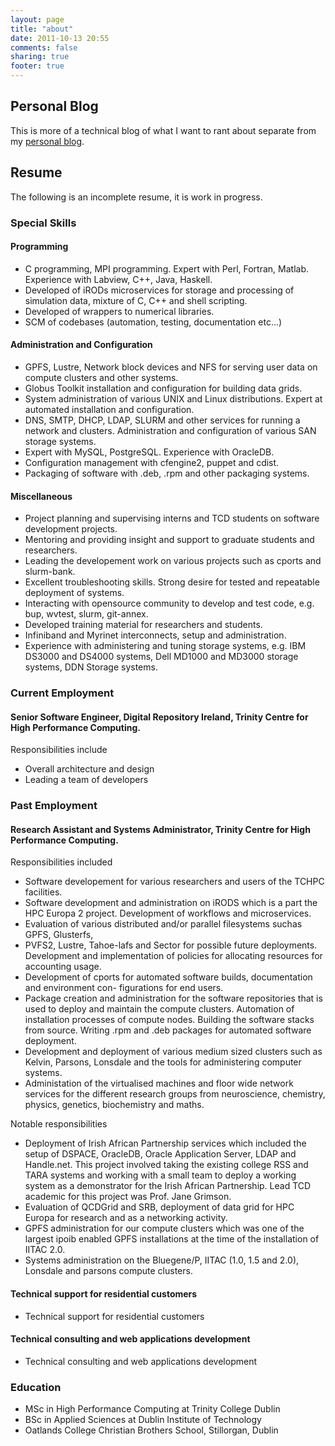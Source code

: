```yaml
---
layout: page
title: "about"
date: 2011-10-13 20:55
comments: false
sharing: true
footer: true
---
```


## Personal Blog

This is more of a technical blog of what I want to rant about
separate from my [personal blog](http://www.sgenomics.org/~jtang/).

## Resume

The following is an incomplete resume, it is work in progress.

### Special Skills

#### Programming

* C programming, MPI programming. Expert with Perl, Fortran,
  Matlab. Experience with Labview, C++, Java, Haskell.
* Developed of iRODs microservices for storage and processing
  of simulation data, mixture of C, C++ and shell scripting.
* Developed of wrappers to numerical libraries.
* SCM of codebases (automation, testing, documentation etc...)

#### Administration and Configuration

* GPFS, Lustre, Network block devices and NFS for serving user data on
  compute clusters and other systems.
* Globus Toolkit installation and configuration for building data
  grids.
* System administration of various UNIX and Linux
  distributions. Expert at automated installation and configuration.
* DNS, SMTP, DHCP, LDAP, SLURM and other services for running a
  network and clusters. Administration and configuration of various
  SAN storage systems.
* Expert with MySQL, PostgreSQL. Experience with OracleDB.
* Configuration management with cfengine2, puppet and cdist.
* Packaging of software with .deb, .rpm and other packaging systems.

#### Miscellaneous

* Project planning and supervising interns and TCD students on
  software development projects.
* Mentoring and providing insight and support to graduate students and
  researchers.
* Leading the developement work on various projects such as cports and
  slurm-bank.
* Excellent troubleshooting skills. Strong desire for tested and
  repeatable deployment of systems.
* Interacting with opensource community to develop and test code,
  e.g. bup, wvtest, slurm, git-annex.
* Developed training material for researchers and students.
* Infiniband and Myrinet interconnects, setup and administration.
* Experience with administering and tuning storage systems, e.g. IBM
  DS3000 and DS4000 systems, Dell MD1000 and MD3000 storage systems,
  DDN Storage systems.

### Current Employment

#### Senior Software Engineer, Digital Repository Ireland, Trinity Centre for High Performance Computing.

Responsibilities include

* Overall architecture and design
* Leading a team of developers

### Past Employment

#### Research Assistant and Systems Administrator, Trinity Centre for High Performance Computing.

Responsibilities included

* Software developement for various researchers and users of the TCHPC
  facilities.
* Software development and administration on iRODS which is a part the
  HPC Europa 2 project. Development of workflows and microservices.
* Evaluation of various distributed and/or parallel filesystems suchas
  GPFS, Glusterfs,
* PVFS2, Lustre, Tahoe-lafs and Sector for possible future
  deployments.  Development and implementation of policies for
  allocating resources for accounting usage.
* Development of cports for automated software builds, documentation
  and environment con- figurations for end users.
* Package creation and administration for the software repositories
  that is used to deploy and maintain the compute clusters. Automation
  of installation processes of compute nodes. Building the software
  stacks from source. Writing .rpm and .deb packages for automated
  software deployment.
* Development and deployment of various medium sized clusters such as
  Kelvin, Parsons, Lonsdale and the tools for administering computer
  systems.
* Administation of the virtualised machines and floor wide network
  services for the different research groups from neuroscience,
  chemistry, physics, genetics, biochemistry and maths.

Notable responsibilities

* Deployment of Irish African Partnership services which included the
  setup of DSPACE, OracleDB, Oracle Application Server, LDAP and
  Handle.net. This project involved taking the existing college RSS
  and TARA systems and working with a small team to deploy a working
  system as a demonstrator for the Irish African Partnership. Lead TCD
  academic for this project was Prof. Jane Grimson.
* Evaluation of QCDGrid and SRB, deployment of data grid for HPC
  Europa for research and as a networking activity.
* GPFS administration for our compute clusters which was one of the
  largest ipoib enabled GPFS installations at the time of the
  installation of IITAC 2.0.
* Systems administration on the Bluegene/P, IITAC (1.0, 1.5 and 2.0),
  Lonsdale and parsons compute clusters.

#### Technical support for residential customers

* Technical support for residential customers

#### Technical consulting and web applications development

* Technical consulting and web applications development

### Education

* MSc in High Performance Computing at Trinity College Dublin
* BSc in Applied Sciences at Dublin Institute of Technology
* Oatlands College Christian Brothers School, Stillorgan, Dublin

